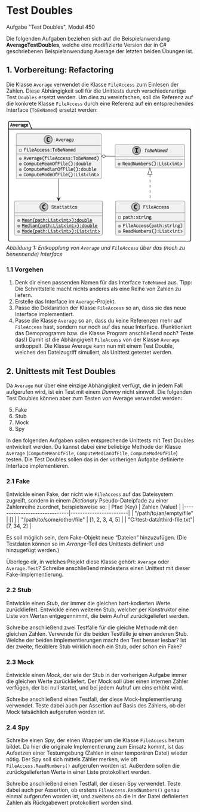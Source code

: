 # Test Doubles

Aufgabe "Test Doubles", Modul 450

Die folgenden Aufgaben beziehen sich auf die Beispielanwendung **AverageTestDoubles**, welche eine modifizierte Version der in C# geschriebenen Beispielanwendung Average der letzten beiden Übungen ist.

## 1. Vorbereitung: Refactoring

Die Klasse `Average` verwendet die Klasse `FileAccess` zum Einlesen der Zahlen. Diese Abhängigkeit soll für die Unittests durch verschiedenartige Test `Doubles` ersetzt werden. Um dies zu vereinfachen, soll die Referenz auf die konkrete Klasse `FileAccess` durch eine Referenz auf ein entsprechendes Interface (`ToBeNamed`) ersetzt werden:

![Abbildung 1](./pics/abbildung1.png)
_Abbildung 1: Entkopplung von `Average` und `FileAccess` über das (noch zu benennende) Interface_

### 1.1 Vorgehen

1. Denk dir einen passenden Namen für das Interface `ToBeNamed` aus. Tipp: Die Schnittstelle macht nichts anderes als eine Reihe von Zahlen zu liefern.
2. Erstelle das Interface im `Average`-Projekt.
3. Passe die Deklaration der Klasse `FileAccess` so an, dass sie das neue Interface implementiert.
4. Passe die Klasse `Average` so an, dass du keine Referenzen mehr auf `FileAccess` hast, sondern nur noch auf das neue Interface. (Funktioniert das Demoprogramm bzw. die Klasse Program anschließend noch? Teste das!) Damit ist die Abhängigkeit `FileAccess` von der Klasse `Average` entkoppelt. Die Klasse Average kann nun mit einem Test Double, welches den Dateizugriff simuliert, als Unittest getestet werden.

## 2. Unittests mit Test Doubles

Da `Average` nur über eine einzige Abhängigkeit verfügt, die in jedem Fall aufgerufen wird, ist ein Test mit einem _Dummy_ nicht sinnvoll. Die folgenden Test Doubles können aber zum Testen von Average verwendet werden:

5. Fake
6. Stub
7. Mock
8. Spy

In den folgenden Aufgaben sollen entsprechende Unittests mit Test Doubles entwickelt werden. Du kannst dabei eine beliebige Methode der Klasse `Average` (`ComputeMeanOfFile`, `ComputeMedianOfFile`, `ComputeModeOfFile`) testen. Die Test Doubles sollen das in der vorherigen Aufgabe definierte Interface implementieren.

### 2.1 Fake

Entwickle einen Fake, der nicht wie `FileAccess` auf das Dateisystem zugreift, sondern in einem _Dictionary_ Pseudo-Dateipfade zu einer Zahlenreihe zuordnet, beispielsweise so:
| Pfad (Key)                   | Zahlen (Value)         |
|------------------------------|------------------------|
| "/path/to/an/empty/file"     | []                     |
| "/path/to/some/other/file"   | [1, 2, 3, 4, 5]        |
| "C:\test-data\third-file.txt"| [7, 34, 2]             |

Es soll möglich sein, dem Fake-Objekt neue “Dateien” hinzuzufügen. (Die Testdaten können so im _Arrange_-Teil des Unittests definiert und hinzugefügt werden.)

Überlege dir, in welches Projekt diese Klasse gehört: `Average` oder `Average.Test`? Schreibe anschließend mindestens einen Unittest mit dieser Fake-Implementierung.

### 2.2 Stub

Entwickle einen _Stub_, der immer die gleichen hart-kodierten Werte zurückliefert. Entwickle einen weiteren Stub, welcher per Konstruktor eine Liste von Werten entgegennimmt, die beim Aufruf zurückgeliefert werden.

Schreibe anschließend zwei Testfälle für die gleiche Methode mit den gleichen Zahlen. Verwende für die beiden Testfälle je einen anderen Stub. Welche der beiden Implementierungen macht den Test besser lesbar? Ist der zweite, flexiblere Stub wirklich noch ein Stub, oder schon ein Fake?

### 2.3 Mock

Entwickle einen _Mock_, der wie der Stub in der vorherigen Aufgabe immer die gleichen Werte zurückliefert. Der Mock soll über einen internen Zähler verfügen, der bei null startet, und bei jedem Aufruf um eins erhöht wird.

Schreibe anschließend einen Testfall, der diese Mock-Implementierung verwendet. Teste dabei auch per Assertion auf Basis des Zählers, ob der Mock tatsächlich aufgerufen worden ist.

### 2.4 Spy

Schreibe einen _Spy_, der einen Wrapper um die Klasse `FileAccess` herum bildet. Da hier die originale Implementierung zum Einsatz kommt, ist das Aufsetzen einer Testumgebung (Zahlen in einer temporären Datei) wieder nötig. Der Spy soll sich mittels Zähler merken, wie oft `FileAccess.ReadNumbers()` aufgerufen worden ist. Außerdem sollen die zurückgelieferten Werte in einer Liste protokolliert werden.

Schreibe anschließend einen Testfall, der diesen Spy verwendet. Teste dabei auch per Assertion, ob erstens `FileAccess.ReadNumbers()` genau einmal aufgerufen worden ist, und zweitens ob die in der Datei definierten Zahlen als Rückgabewert protokolliert worden sind.
